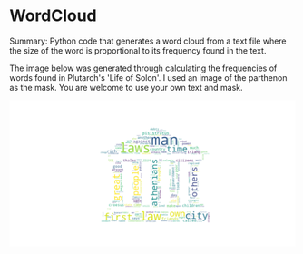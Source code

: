 # WordCloud
Summary:
Python code that generates a word cloud from a text file where the size of the word is proportional to its frequency found in the text.

The image below was generated through calculating the frequencies of words found in Plutarch's 'Life of Solon'. I used an image of the parthenon as the mask. 
You are welcome to use your own text and mask. 

![](Figure1.png)
